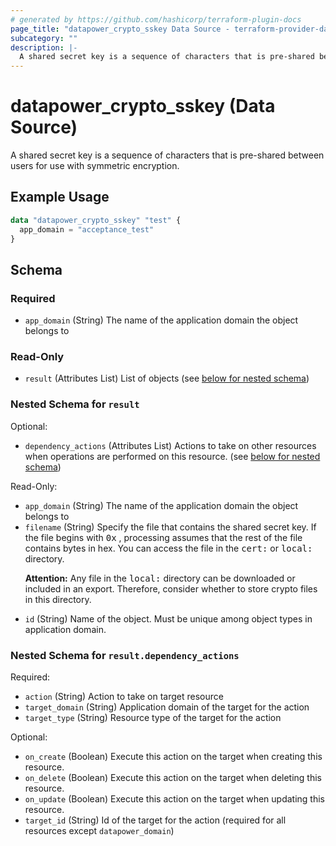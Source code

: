 ```yaml
---
# generated by https://github.com/hashicorp/terraform-plugin-docs
page_title: "datapower_crypto_sskey Data Source - terraform-provider-datapower"
subcategory: ""
description: |-
  A shared secret key is a sequence of characters that is pre-shared between users for use with symmetric encryption.
---
```


# datapower_crypto_sskey (Data Source)

A shared secret key is a sequence of characters that is pre-shared between users for use with symmetric encryption.

## Example Usage

```terraform
data "datapower_crypto_sskey" "test" {
  app_domain = "acceptance_test"
}
```

<!-- schema generated by tfplugindocs -->
## Schema

### Required

- `app_domain` (String) The name of the application domain the object belongs to

### Read-Only

- `result` (Attributes List) List of objects (see [below for nested schema](#nestedatt--result))

<a id="nestedatt--result"></a>
### Nested Schema for `result`

Optional:

- `dependency_actions` (Attributes List) Actions to take on other resources when operations are performed on this resource. (see [below for nested schema](#nestedatt--result--dependency_actions))

Read-Only:

- `app_domain` (String) The name of the application domain the object belongs to
- `filename` (String) Specify the file that contains the shared secret key. If the file begins with <tt>0x</tt> , processing assumes that the rest of the file contains bytes in hex. You can access the file in the <tt>cert:</tt> or <tt>local:</tt> directory. <p><b>Attention:</b> Any file in the <tt>local:</tt> directory can be downloaded or included in an export. Therefore, consider whether to store crypto files in this directory.</p>
- `id` (String) Name of the object. Must be unique among object types in application domain.

<a id="nestedatt--result--dependency_actions"></a>
### Nested Schema for `result.dependency_actions`

Required:

- `action` (String) Action to take on target resource
- `target_domain` (String) Application domain of the target for the action
- `target_type` (String) Resource type of the target for the action

Optional:

- `on_create` (Boolean) Execute this action on the target when creating this resource.
- `on_delete` (Boolean) Execute this action on the target when deleting this resource.
- `on_update` (Boolean) Execute this action on the target when updating this resource.
- `target_id` (String) Id of the target for the action (required for all resources except `datapower_domain`)

